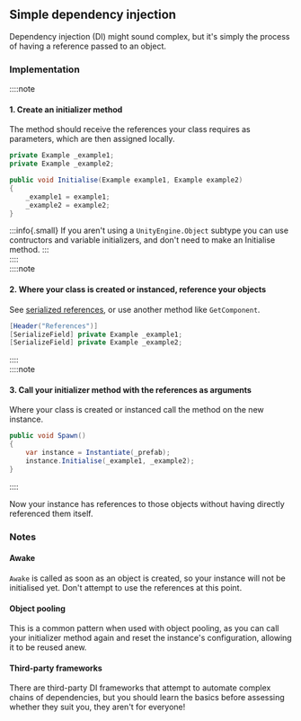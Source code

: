 ## Simple dependency injection

Dependency injection (DI) might sound complex, but it's simply the process of having a reference passed to an object.  

### Implementation
::::note   
#### 1. Create an initializer method
The method should receive the references your class requires as parameters, which are then assigned locally.

```csharp
private Example _example1;
private Example _example2;

public void Initialise(Example example1, Example example2)
{
    _example1 = example1;
    _example2 = example2;
}
```

:::info{.small}
If you aren't using a `UnityEngine.Object` subtype you can use contructors and variable initializers, and don't need to make an Initialise method.
:::  
::::  
::::note  
#### 2. Where your class is created or instanced, reference your objects
See [serialized references](Serialized%20References.md), or use another method like `GetComponent`.
```csharp
[Header("References")]
[SerializeField] private Example _example1;
[SerializeField] private Example _example2;
```
::::  
::::note  
#### 3. Call your initializer method with the references as arguments
Where your class is created or instanced call the method on the new instance.
```csharp
public void Spawn()
{
    var instance = Instantiate(_prefab);
    instance.Initialise(_example1, _example2);
}
```
::::  

Now your instance has references to those objects without having directly referenced them itself.

### Notes
#### Awake
`Awake` is called as soon as an object is created, so your instance will not be initialised yet. Don't attempt to use the references at this point.
#### Object pooling
This is a common pattern when used with object pooling, as you can call your initializer method again and reset the instance's configuration, allowing it to be reused anew.
#### Third-party frameworks
There are third-party DI frameworks that attempt to automate complex chains of dependencies, but you should learn the basics before assessing whether they suit you, they aren't for everyone!